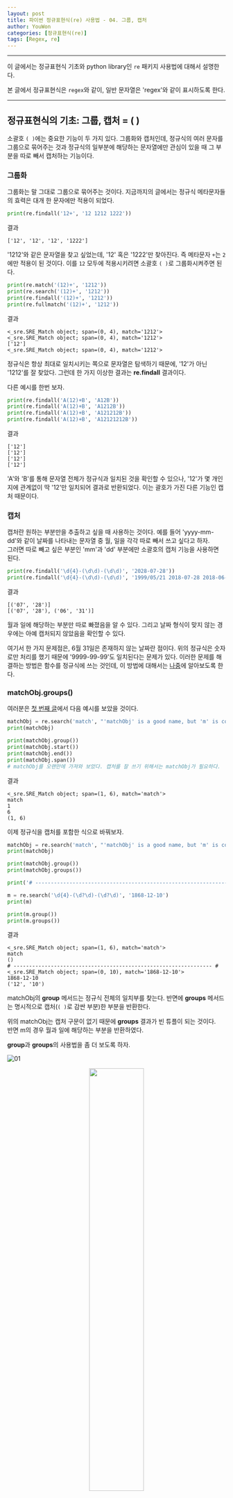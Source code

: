 ```yaml
---
layout: post
title: 파이썬 정규표현식(re) 사용법 - 04. 그룹, 캡처
author: YouWon
categories: [정규표현식(re)]
tags: [Regex, re]
---
```


---

이 글에서는 정규표현식 기초와 python library인 `re` 패키지 사용법에 대해서 설명한다.

본 글에서 정규표현식은 `regex`와 같이, 일반 문자열은 'regex'와 같이 표시하도록 한다.

---

## 정규표현식의 기초: 그룹, 캡처 = ( )

소괄호 `( )`에는 중요한 기능이 두 가지 있다. 그룹화와 캡처인데, 정규식의 여러 문자를 그룹으로 묶어주는 것과 정규식의 일부분에 해당하는 문자열에만 관심이 있을 때 그 부분을 따로 빼서 캡처하는 기능이다. 

### 그룹화

그룹화는 말 그대로 그룹으로 묶어주는 것이다. 지금까지의 글에서는 정규식 메타문자들의 효력은 대개 한 문자에만 적용이 되었다.

```python
print(re.findall('12+', '12 1212 1222'))
```
결과
```
['12', '12', '12', '1222']
```
'1212'와 같은 문자열을 찾고 싶었는데, '12' 혹은 '1222'만 찾아진다. 즉 메타문자 `+`는 `2`에만 적용이 된 것이다. 이를 `12` 모두에 적용시키려면 소괄호 `( )`로 그룹화시켜주면 된다.

```python
print(re.match('(12)+', '1212'))
print(re.search('(12)+', '1212'))
print(re.findall('(12)+', '1212'))
print(re.fullmatch('(12)+', '1212'))
```
결과
```
<_sre.SRE_Match object; span=(0, 4), match='1212'>
<_sre.SRE_Match object; span=(0, 4), match='1212'>
['12']
<_sre.SRE_Match object; span=(0, 4), match='1212'>
```
정규식은 항상 최대로 일치시키는 쪽으로 문자열은 탐색하기 때문에, '12'가 아닌 '1212'를 잘 찾았다. 그런데 한 가지 이상한 결과는 **re.findall** 결과이다.

다른 예시를 한번 보자.
```python
print(re.findall('A(12)+B', 'A12B'))
print(re.findall('A(12)+B', 'A1212B'))
print(re.findall('A(12)+B', 'A121212B'))
print(re.findall('A(12)+B', 'A12121212B'))
```
결과
```
['12']
['12']
['12']
['12']
```
'A'와 'B'를 통해 문자열 전체가 정규식과 일치된 것을 확인할 수 있으나, '12'가 몇 개인지에 관계없이 딱 '12'만 일치되어 결과로 반환되었다. 이는 괄호가 가진 다른 기능인 캡처 때문이다.



### 캡처

캡처란 원하는 부분만을 추출하고 싶을 때 사용하는 것이다. 예를 들어 'yyyy-mm-dd'와 같이 날짜를 나타내는 문자열 중 월, 일을 각각 따로 빼서 쓰고 싶다고 하자.  
그러면 따로 빼고 싶은 부분인 'mm'과 'dd' 부분에만 소괄호의 캡처 기능을 사용하면 된다.

```python
print(re.findall('\d{4}-(\d\d)-(\d\d)', '2028-07-28'))
print(re.findall('\d{4}-(\d\d)-(\d\d)', '1999/05/21 2018-07-28 2018-06-31 2019.01.01'))
```
결과
```
[('07', '28')]
[('07', '28'), ('06', '31')]
```
월과 일에 해당하는 부분만 따로 빠졌음을 알 수 있다. 그리고 날짜 형식이 맞지 않는 경우에는 아예 캡처되지 않았음을 확인할 수 있다.

여기서 한 가지 문제점은, 6월 31일은 존재하지 않는 날짜란 점이다. 위의 정규식은 숫자로만 처리를 했기 때문에 '9999-99-99'도 일치된다는 문제가 있다. 이러한 문제를 해결하는 방법은 함수를 정규식에 쓰는 것인데, 이 방법에 대해서는 [나중](https://greeksharifa.github.io/references/2018/07/13/it-will-update-soon/)에 알아보도록 한다.



### matchObj.groups()

여러분은 [첫 번째 글](https://greeksharifa.github.io/%EC%A0%95%EA%B7%9C%ED%91%9C%ED%98%84%EC%8B%9D(re)/2018/07/20/regex-usage-01-basic/)에서 다음 예시를 보았을 것이다.

```python
matchObj = re.search('match', "'matchObj' is a good name, but 'm' is convenient.")
print(matchObj)

print(matchObj.group())
print(matchObj.start())
print(matchObj.end())
print(matchObj.span())
# matchObj를 오랜만에 가져와 보았다. 캡처를 잘 쓰기 위해서는 matchObj가 필요하다.
```
결과
```
<_sre.SRE_Match object; span=(1, 6), match='match'>
match
1
6
(1, 6)
```

이제 정규식을 캡처를 포함한 식으로 바꿔보자.

```python
matchObj = re.search('match', "'matchObj' is a good name, but 'm' is convenient.")
print(matchObj)

print(matchObj.group())
print(matchObj.groups())

print('# ---------------------------------------------------------------- #')

m = re.search('\d{4}-(\d?\d)-(\d?\d)', '1868-12-10')
print(m)

print(m.group())
print(m.groups())
```
결과
```
<_sre.SRE_Match object; span=(1, 6), match='match'>
match
()
# ---------------------------------------------------------------- #
<_sre.SRE_Match object; span=(0, 10), match='1868-12-10'>
1868-12-10
('12', '10')
```
matchObj의 **group** 메서드는 정규식 전체의 일치부를 찾는다. 반면에 **groups** 메서드는 명시적으로 캡처(`( )`로 감싼 부분)한 부분을 반환한다.  

위의 matchObj는 캡처 구문이 없기 때문에 **groups** 결과가 빈 튜플이 되는 것이다.  
반면 m의 경우 월과 일에 해당하는 부분을 반환하였다.

**group**과 **groups**의 사용법을 좀 더 보도록 하자.

![01](\public\img\정규표현식(re)\2018-07-20-regex-usage-04-basic\01_group.PNG)

<center><img src="\public\img\정규표현식(re)\2018-07-20-regex-usage-04-basic\02_groups.PNG" width="50%"></center>

```python
m = re.search('\d{4}-(\d?\d)-(\d?\d)', '1868-12-10')
print('m:', m)

print('m.group():', m.group())

for i in range(0, 3):
    print('m.group({}): {}'.format(i, m.group(i)))

print('m.groups():', m.groups())
```
결과
```
m: <_sre.SRE_Match object; span=(0, 10), match='1868-12-10'>
m.group(): 1868-12-10
m.group(0): 1868-12-10
m.group(1): 12
m.group(2): 10
m.groups(): ('12', '10')
```
결과를 보면 대략 사용법을 알 수 있을 것이다.

1. group(i)는 i번째 소괄호에 명시적으로 캡처된 부분만을 반환한다.
2. group(0)은 전체 일치부를 반환하며, group()과 효과가 같다.
3. groups()는 명시적으로 캡처된 모든 부분 문자열은 반환한다.

i번째 캡처된 부분은, i번째 여는 괄호와 대응된다고 생각하면 된다. 캡처를 중첩해서 사용하는 경우`((12)+)`, 첫 번째 캡처는 바깥쪽 소괄호이다.

주의할 점은 group(0)이 0번째 캡처를 의미하는 것이 아니라 전체 일치부를 반환한다는 것이다.

---

### 비 캡처 그룹

그룹화를 위해 소괄호를 반드시 써야 하는데, 굳이 캡처하고 싶지는 않을 때가 있다. 예를 들어 다음과 같이 쓴다고 하자.
```python
matchObj = re.search('((ab)+), ((123)+) is repetitive\.', 'Hmm... ababab, 123123 is repetitive.')
print(matchObj.group())
print(matchObj.group(1))
print(matchObj.group(2)) # don't want
print(matchObj.group(3)) 
print(matchObj.group(4)) # don't want
```
결과
```
ababab, 123123 is repetitive.
ababab
ab
123123
123
```
캡처 기능을 사용할 때 위의 'ababab', '123123'을 얻고 싶을 뿐 'ab'나 '123'을 얻고 싶지는 않을 때가 있다. 그러나 소괄호는 기본적으로 캡처 기능을 갖고 있기 때문에 group(2)에는 '123123' 대신 'ab'가 들어가 있다.  
이는 원하는 결과가 아닐 때가 많다. 그래서 정규표현식은 비 캡처 기능을 지원한다. 

비 캡처 그룹은 `(?:<regex>)`와 같이 사용한다. 위의 예시를 다시 써 보자.

```python
matchObj = re.search('((?:ab)+), ((?:123)+) is repetitive\.', 'Hmm... ababab, 123123 is repetitive.')
print(matchObj.group())
print(matchObj.group(1))
print(matchObj.group(2))
```
결과
```
ababab, 123123 is repetitive.
ababab
123123
```
예상대로 동작하였다.

비 캡처 그룹의 장점은 캡처 그룹의 번호를 이상하게 만들지 않게 할 수 있다는 것과, 쓸데없는 캡처 그룹을 **group**의 반환값에 집어넣지 않게 되므로 성능상의 이점이 있다.  
그러나 성능 향상은 보통 상황이라면 체감하기 어려울 정도이긴 하다.

참고로 [모드 변경자]()나 비 캡처 그룹처럼 여는 소괄호 뒤에 `?`가 있으면, [0회 또는 1회 반복](https://greeksharifa.github.io/%EC%A0%95%EA%B7%9C%ED%91%9C%ED%98%84%EC%8B%9D(re)/2018/07/22/regex-usage-03-basic/#--0%ED%9A%8C-%EB%98%90%EB%8A%94-1%ED%9A%8C-%EB%B0%98%EB%B3%B5)이나 기타 다른 의미가 아닌 특별한 기능을 하는 토큰이 된다. 앞으로 이러한 토큰들을 여럿 볼 수 있을 것이다.

#### 모드 변경자가 있는 그룹

[여기]()에서 (?s)와 같은 모드 변경자를 본 적이 있을 것이다. 

이러한 모드 변경자는 소괄호를 쓰긴 하지만 캡처 그룹으로 작동하지 않는다.
```python
matchObj = re.search('case sensitive(?i) irrelevant', 'case sensitive IrreLEVant')
print(matchObj.group(0))
print(matchObj.group(1))
```
결과
```
case sensitive IrreLEVant
Traceback (most recent call last):
  File "<input>", line 3, in <module>
IndexError: no such group
```

---

### \\(숫자): 앞서 일치된 문자열을 다시 비교

앞뒤가 똑같은 세 글자 단어를 찾는다고 해보자. 이를 위해서는 조금 전 살펴본 캡처가 꼭 필요하다.

i번째 캡처된 문자열은 **group(i)** 메서드를 통해 접근할 수 있다고 하였다. 그런데 그건 matchObj을 얻은 후의 얘기고, 정규식 내에서는 다른 방법을 쓴다. 바로 `\(숫자)`이다. 예를 들면 `\1`, `\2`, ...이다.  
이를 재참조부라 한다.

아마 그럴 리는 없겠지만 재참조부가 10개 이상인 경우 그냥 두 자리 수를 쓰면 된다. `\10`, `\11`, ...

`\b`와 마찬가지로 `\1`과 같은 문법을 쓸 때에는 앞에 **r prefix**를 붙여 주어야 한다.

우선 예시를 보자. 단어 경계는 정규식이 더 복잡해 보이므로 일부러 넣지 않았다. 분리된 단어만을 보고 싶다면, `\b`를 넣으면 된다.

```python
print(re.search(r'(\w)\w\1', '토마토 ABC aba xyxy ').group())
print(re.findall(r'(\w)\w\1', '토마토 ABC aba xyxy '))
```
결과
```
토마토
['토', 'a', 'x']
```

첫 번째 결과는 원하는 결과이다. 그러나 **search**는 하나밖에 찾지 못하므로 완벽한 답은 아니다.  
두 번째 결과는 원하는 결과가 아닐 것이다. 이는 `( )`가 들어가면 앞에서 말했듯 캡처 그룹만을 반환하기 때문이다.

전체를 참조하려면 여러 방법이 있지만, 세 가지를 소개한다.

첫 번째는 **search**로 하나를 찾은 다음 남은 문자열로 다시 **search**를 하는 것이다. 그러나 이는 괜한 코딩량이 늘어난다.

두 번째는 캡처를 하나 더 만드는 것이다.

```python
match_list = re.findall(r'((\w)\w\2)', '토마토 ABC aba xyxy ')

for match in match_list:
    print(match[0])
```
결과
```
토마토
aba
xyx
```
재참조부가 `\1`이 아니라 `\2`인 이유는, 여는 소괄호(opening parenthesis)의 순서를 잘 살펴보라. 바깥쪽 소괄호인, 전체를 감싸는 소괄호가 첫 번째 캡처 부분이다. 따라서 안쪽 `(\w)`가 `\2`에 대응된다.

그러나 이 방법은 나쁘지 않지만, **findall**로 찾기 때문에 위치를 찾아주지는 않는다는 단점이 있다.  
일치부의 시작/끝 위치까지 알고 싶을 때에는 **finditer**을 이용한다.

```python
matchObj_iter = re.finditer(r'((\w)\w\2)', '토마토 ABC aba xyxy ')

for matchObj in matchObj_iter:
    print('string: {}, \t start/end position={}, \t 반복 부분: {}'.
          format(matchObj.group(), matchObj.span(), matchObj.group(2)))
```
결과
```
string: 토마토, 	 start/end position=(0, 3), 	 반복 부분: 토
string: aba, 	 start/end position=(8, 11), 	 반복 부분: a
string: xyx, 	 start/end position=(12, 15), 	 반복 부분: x
```

참고로, 이러한 `\1`, `\2`, ... 들은 비 명명 그룹이라고도 한다. 그 이유는, 바로 다음에 설명할 명명 그룹 때문이다.

### 명명 그룹

`\1`, `\2`, ...는 간편하긴 하지만, 그다지 눈에 잘 들어오지는 않는다. 코딩할 때 변수명을 'a', 'b' 같은 것으로 지어 놓으면 남이 알아보기 힘든 것과 갈다.

많은 프로그래밍 언어의 정규표현식은 명명 그룹 기능을 지원한다.  
언어마다 쓰는 방법이 다르지만, 파이썬 기준으로는 `(?P<name>regex)` 형식으로 쓴다.

앞 절의 내용을 이해했으면 어려운 내용이 아니다. 

예시를 하나 보자.  
'2018-07-28 2018.07.28'처럼, 형식만 다른 똑같은 날짜가 있는지를 확인하는 상황을 생각하자.

```python
matchObj = re.match(
    r'(?P<year>\d{4})-(?P<month>\d\d)-(?P<day>\d\d) (?P=year)\.(?P=month)\.(?P=day)',
    '2018-07-28 2018.07.28')

print(matchObj.group())
print(matchObj.groups())
print(matchObj.group(1))
```
결과
```
2018-07-28 2018.07.28
('2018', '07', '28')
2018
```

명명 그룹의 재참조는 `(?P=name)` 형식으로 쓰면 된다. 

사실 명명 그룹과 비 명명 그룹을 섞어 쓸 수는 있다.

```python
matchObj = re.match(
    r'(?P<year>\d{4})-(?P<month>\d\d)-(?P<day>\d\d) (?P=year)\.\2\.\3',
    '2018-07-28 2018.07.28')

print(matchObj.group())
```
결과
```
2018-07-28 2018.07.28
```
하지만 기껏 가독성 높이려고 명명 그룹을 썼는데 저렇게 쓰면 가독성이 더 나빠진다. 지양하도록 하자.

한 가지 주의할 점은 `name` 부분은 `\w`에 일치되는 문자들로만 구성해야 한다. 그렇지 않으면 'invalid group name'이라는 메시지를 볼 수 있을 것이다.


---

### 반복 부분의 캡처

[이 글의 앞부분](https://greeksharifa.github.io/%EC%A0%95%EA%B7%9C%ED%91%9C%ED%98%84%EC%8B%9D(re)/2018/07/28/regex-usage-04-intermediate/#%EA%B7%B8%EB%A3%B9%ED%99%94)에서 `12`를 반복시키려고 `(12)+` 정규식을 썼는데 원치 않는 결과가 나온 것을 보았을 것이다.

```python
print(re.findall('A(12)+B', 'A121212B'))
```
결과
```
['12']
```

위의 예시처럼 문자가 한 종류(12)로 정해져 있으면 그냥 전체에다 캡처 그룹을 하나 더 만드는 것으로 해결 가능하지만, 정해진 것이 아닌 문자 집합 같은 것이라면 꽤 어려워진다.

```python
print(re.findall(r'\b(\d\d)+\b', '1, 25, 301, 4000, 55555'))
```
결과
```
['25', '00']
```

위의 예시는 길이가 짝수인 정수를 찾고 싶은 것이다.  
그러나 '4000' 대신 '00'을 찾고 싶은 사람은 별로 없을 것 같다.

이를 캡처 그룹으로 한번에 묶어내는 우아한 방법은 없지만, 다른 괜찮은 해결 방법은 있다.

```python
matchObj_iter = re.finditer(r'\b(\d\d)+\b', '1, 25, 301, 4000, 55555')

for matchObj in matchObj_iter:
    print(matchObj.group())
```
결과
```
25
4000
```

stackoverflow에서 찾은 답변 중에는 패턴을 expand하거나 일치하는 부분만 잘라낸 다음 추가 처리를 하라는 답변이 있었는데, 그런 것보다는 위의 방법이 더 깔끔한 것 같다. 